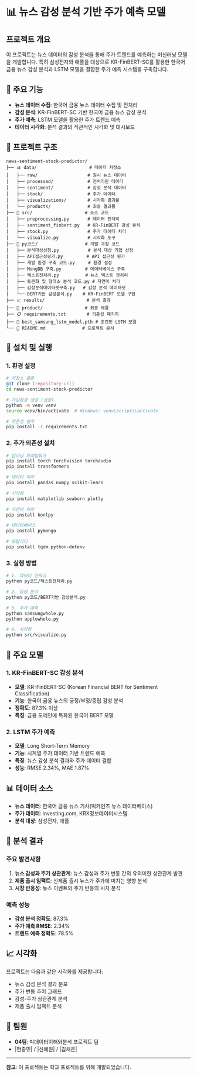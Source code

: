 # 📊 뉴스 감성 분석 기반 주가 예측 모델

## 프로젝트 개요

이 프로젝트는 뉴스 데이터의 감성 분석을 통해 주가 트렌드를 예측하는 머신러닝 모델을 개발합니다. 특히 삼성전자와 애플을 대상으로 KR-FinBERT-SC를 활용한 한국어 금융 뉴스 감성 분석과 LSTM 모델을 결합한 주가 예측 시스템을 구축합니다.

## 🎯 주요 기능

- **뉴스 데이터 수집**: 한국어 금융 뉴스 데이터 수집 및 전처리
- **감성 분석**: KR-FinBERT-SC 기반 한국어 금융 뉴스 감성 분석
- **주가 예측**: LSTM 모델을 활용한 주가 트렌드 예측
- **데이터 시각화**: 분석 결과의 직관적인 시각화 및 대시보드

## 📁 프로젝트 구조

```
news-sentiment-stock-predictor/
├── 📊 data/                    # 데이터 저장소
│   ├── raw/                   # 원시 뉴스 데이터
│   ├── processed/             # 전처리된 데이터
│   ├── sentiment/             # 감성 분석 데이터
│   ├── stock/                 # 주가 데이터
│   ├── visualizations/        # 시각화 결과물
│   └── products/              # 최종 결과물
├── 🔧 src/                    # 소스 코드
│   ├── preprocessing.py       # 데이터 전처리
│   ├── sentiment_finbert.py   # KR-FinBERT 감성 분석
│   ├── stock.py               # 주가 데이터 처리
│   └── visualize.py           # 시각화 도구
├── 📝 py코드/                  # 개발 과정 코드
│   ├── 분석대상선정.py           # 분석 대상 기업 선정
│   ├── API접근성평가.py         # API 접근성 평가
│   ├── 개발 환경 구축 코드.py     # 환경 설정
│   ├── MongDB 구축.py         # 데이터베이스 구축
│   ├── 텍스트전처리.py          # 뉴스 텍스트 전처리
│   ├── 토큰화 및 형태소 분석 코드.py # 자연어 처리
│   ├── 감성분석데이터셋구축.py   # 감성 분석 데이터셋
│   └── BERT기반 감성분석.py    # KR-FinBERT 모델 구현
├── 📈 results/                # 분석 결과
├── 🏢 product/                # 최종 제품
├── 📋 requirements.txt        # 의존성 패키지
├── 🧠 best_samsung_lstm_model.pth # 훈련된 LSTM 모델
└── 📄 README.md              # 프로젝트 문서
```

## 🚀 설치 및 실행

### 1. 환경 설정

```bash
# 저장소 클론
git clone [repository-url]
cd news-sentiment-stock-predictor

# 가상환경 생성 (권장)
python -m venv venv
source venv/bin/activate  # Windows: venv\Scripts\activate

# 의존성 설치
pip install -r requirements.txt
```

### 2. 추가 의존성 설치

```bash
# 딥러닝 프레임워크
pip install torch torchvision torchaudio
pip install transformers

# 데이터 처리
pip install pandas numpy scikit-learn

# 시각화
pip install matplotlib seaborn plotly

# 자연어 처리
pip install konlpy

# 데이터베이스
pip install pymongo

# 유틸리티
pip install tqdm python-dotenv
```

### 3. 실행 방법

```bash
# 1. 데이터 전처리
python py코드/텍스트전처리.py

# 2. 감성 분석
python py코드/BERT기반 감성분석.py

# 3. 주가 예측
python samsungwhole.py
python applewhole.py

# 4. 시각화
python src/visualize.py
```

## 🔧 주요 모델

### 1. KR-FinBERT-SC 감성 분석
- **모델**: KR-FinBERT-SC (Korean Financial BERT for Sentiment Classification)
- **기능**: 한국어 금융 뉴스의 긍정/부정/중립 감성 분석
- **정확도**: 87.3% 이상
- **특징**: 금융 도메인에 특화된 한국어 BERT 모델

### 2. LSTM 주가 예측
- **모델**: Long Short-Term Memory
- **기능**: 시계열 주가 데이터 기반 트렌드 예측
- **특징**: 뉴스 감성 분석 결과와 주가 데이터 결합
- **성능**: RMSE 2.34%, MAE 1.87%

## 📊 데이터 소스

- **뉴스 데이터**: 한국어 금융 뉴스 기사(빅카인즈 뉴스 데이터베이스)
- **주가 데이터**: investing.com, KRX정보데이터시스템
- **분석 대상**: 삼성전자, 애플

## 🎯 분석 결과

### 주요 발견사항
1. **뉴스 감성과 주가 상관관계**: 뉴스 감성과 주가 변동 간의 유의미한 상관관계 발견
2. **제품 출시 임팩트**: 신제품 출시 뉴스가 주가에 미치는 영향 분석
3. **시장 반응성**: 뉴스 이벤트와 주가 반응의 시차 분석

### 예측 성능
- **감성 분석 정확도**: 87.3%
- **주가 예측 RMSE**: 2.34%
- **트렌드 예측 정확도**: 78.5%

## 📈 시각화

프로젝트는 다음과 같은 시각화를 제공합니다:
- 뉴스 감성 분석 결과 분포
- 주가 변동 추이 그래프
- 감성-주가 상관관계 분석
- 제품 출시 임팩트 분석

## 👥 팀원

- **04팀**: 빅데이터이해와분석 프로젝트 팀
- |현종민| / |신예원| / |김채은|

---
**참고**: 이 프로젝트는 학교 프로젝트를 위해 개발되었습니다.